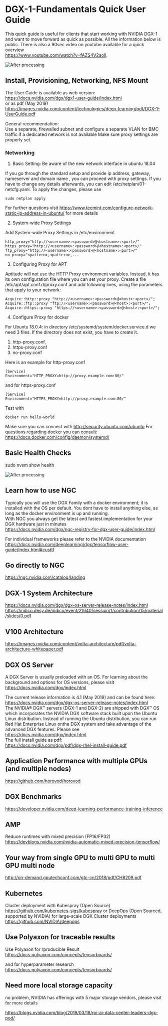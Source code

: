 
# DGX-1-Fundamentals  Quick User Guide 

This quick guide is useful for clients that start working with NVIDIA DGX-1 and want to move forward as quick as possible.
All the information below is public. There is also a 90sec video on youtube available for a quick overview      
https://www.youtube.com/watch?v=fAZS4V2aolI. 

![After processing](https://github.com/schoenemeyer/DGX-1-Fundamentals/blob/master/figures/maxresdefault.jpg)

## Install, Provisioning, Networking, NFS Mount  
The User Guide is available as web version: https://docs.nvidia.com/dgx/dgx1-user-guide/index.html    
or as pdf (May 2019)    
https://images.nvidia.com/content/technologies/deep-learning/pdf/DGX-1-UserGuide.pdf

General recommendation:   
Use a separate, firewalled subnet and configure a separate VLAN for BMC traffic if a dedicated network is not available
Make sure proxy settings are  properly set.     
### Networking

1. Basic Setting: Be aware of the new network interface in ubuntu 18.04 

If you go through the standard setup and provide  ip address, gateway, nameserver and domain name , you can proceed with proxy settings.
If you have to change any details afterwards, you can edit /etc/netplan/01-netcfg.yaml. 
To apply the changes, please use  
```
sudo netplan apply
```
For further questions visit https://www.tecmint.com/configure-network-static-ip-address-in-ubuntu/ for more details

2. System-wide Proxy Settings 

Add System-wide Proxy Settings in /etc/environment  
```
http_proxy="http://<username>:<password>@<hostname>:<port>/"    
https_proxy="http://<username>:<password>@<hostname>:<port>/"   
ftp_proxy="http://<username>:<password>@<hostname>:<port>/"    
no_proxy="<pattern>,<pattern>,...
```  
3. Configuring Proxy for APT

Aptitude will not use the HTTP Proxy environment variables. Instead, it has its own configuration file where you can set your proxy.
Create a file /etc/apt/apt.conf.d/proxy.conf and add following lines, using the parameters that apply to your network:
```
Acquire::http::proxy "http://<username>:<password>@<host>:<port>/"; 
Acquire::ftp::proxy "ftp://<username>:<password>@<host>:<port>/"; 
Acquire::https::proxy "https://<username>:<password>@<host>:<port>/";
```
4. Configure Proxy for docker

For Ubuntu 18.0.4: in directory /etc/systemd/system/docker.service.d we need 3 files. If the directory does not exist, you have to create it.

1. http-proxy.conf, 
2. https-proxy.conf 
3. no-proxy.conf 

Here is an example for http-proxy.conf
```
[Service]
Environment="HTTP_PROXY=http://proxy.example.com:80/"
```
and for https-proxy.conf
```
[Service]
Environment="HTTPS_PROXY=http://proxy.example.com:80/"
```
Test with 
```
docker run hello-world 
```

Make sure you can connect with http://security.ubuntu.com/ubuntu
For questions regarding docker you can consult:
https://docs.docker.com/config/daemon/systemd/


## Basic Health Checks 

sudo nvsm show health

![After processing](https://github.com/schoenemeyer/DGX-1-Fundamentals/blob/master/figures/dgx-1.JPG)

## Learn how to use NGC

Typically you will use the DGX Family with a docker environment; it is installed with the OS per default. 
You dont have to install anything else, as long as the docker environment is up and running.      
With NGC you always get the latest and fastest implementation for your DGX hardware just in minutes    
https://docs.nvidia.com/dgx/ngc-registry-for-dgx-user-guide/index.html

For individual frameworks please refer to the NVIDIA documentation    
https://docs.nvidia.com/deeplearning/dgx/tensorflow-user-guide/index.html#custtf


## Go directly to NGC
https://ngc.nvidia.com/catalog/landing

## DGX-1 System Architecture
https://docs.nvidia.com/dgx/dgx-os-server-release-notes/index.html
https://indico.desy.de/indico/event/21640/session/1/contribution/15/material/slides/0.pdf


## V100 Architecture
https://images.nvidia.com/content/volta-architecture/pdf/volta-architecture-whitepaper.pdf

## DGX OS Server  
A DGX Server is usually preloaded with an OS. For learning about the background and options for OS versions, please visit    
https://docs.nvidia.com/dgx/index.html

The current release information is 4.1 (May 2019) and can be found here:      
https://docs.nvidia.com/dgx/dgx-os-server-release-notes/index.html     
The NVIDIA® DGX™ servers (DGX-1 and DGX-2) are shipped with DGX™ OS which incorporates the NVIDIA DGX software stack built upon the Ubuntu Linux distribution. Instead of running the Ubuntu distribution, you can run Red Hat Enterprise Linux onthe DGX system and take advantage of the advanced DGX features. Please see https://docs.nvidia.com/dgx/index.html.    
The full install guide as pdf:     
https://docs.nvidia.com/dgx/pdf/dgx-rhel-install-guide.pdf

## Application Performance with multiple GPUs (and multiple nodes)
https://github.com/horovod/horovod

## DGX Benchmarks
https://developer.nvidia.com/deep-learning-performance-training-inference

## AMP
Reduce runtimes with mixed precision (FP16/FP32)   
https://devblogs.nvidia.com/nvidia-automatic-mixed-precision-tensorflow/

## Your way from single GPU to multi GPU to multi GPU multi node
http://on-demand.gputechconf.com/gtc-cn/2018/pdf/CH8209.pdf

## Kubernetes
Cluster deployment with Kubespray (Open Source)
https://github.com/kubernetes-sigs/kubespray
or DeepOps (Open Sourced, supported by NVIDIA) for large-scale  DGX Cluster deployments
https://github.com/NVIDIA/deepops

## Use Polyaxon for traceable results

Use Polyaxon for rproducible Result
https://docs.polyaxon.com/concepts/tensorboards/

and for hyperparameter research
https://docs.polyaxon.com/concepts/tensorboards/

## Need more local storage capacity

no problem, NVIDIA has offerings with 5 major storage vendors, please visit for more details 

https://blogs.nvidia.com/blog/2019/03/18/roi-ai-data-center-leaders-dgx-pod/



